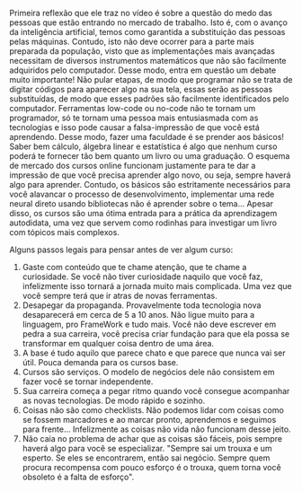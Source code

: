 Primeira reflexão que ele traz no vídeo é sobre a questão do medo das pessoas que estão entrando no mercado de trabalho. Isto é, com o avanço da inteligência artificial, temos como garantida a substituição das pessoas pelas máquinas. Contudo, isto não deve ocorrer para a parte mais preparada da população, visto que as implementações mais avançadas necessitam de diversos instrumentos matemáticos que não são facilmente adquiridos pelo computador. Desse modo, entra em questão um debate muito importante! Não pular etapas, de modo que programar não se trata de digitar códigos para aparecer algo na sua tela, essas serão as pessoas substituídas, de modo que esses padrões são facilmente identificados pelo computador. Ferramentas low-code ou no-code não te tornam um programador, só te tornam uma pessoa mais entusiasmada com as tecnologias e isso pode causar a falsa-impressão de que você está aprendendo.
Desse modo, fazer uma faculdade é se prender aos básicos! Saber bem cálculo, álgebra linear e estatística é algo que nenhum curso poderá te fornecer tão bem quanto um livro ou uma graduação. O esquema de mercado dos cursos online funcionam justamente para te dar a impressão de que você precisa aprender algo novo, ou seja, sempre haverá algo para aprender. Contudo, os básicos são estritamente necessários para você alavancar o processo de desenvolvimento, implementar uma rede neural direto usando bibliotecas não é aprender sobre o tema... Apesar disso, os cursos são uma ótima entrada para a prática da aprendizagem autodidata, uma vez que servem como rodinhas para investigar um livro com tópicos mais complexos.

Alguns passos legais para pensar antes de ver algum curso:
1. Gaste com conteúdo que te chame atenção, que te chame a curiosidade. Se você não tiver curiosidade naquilo que você faz, infelizmente isso tornará a jornada muito mais complicada. Uma vez que você sempre terá que ir atras de novas ferramentas.
2. Desapegar da propaganda. Provavelmente toda tecnologia nova desaparecerá em cerca de 5 a 10 anos. Não ligue muito para a linguagem, pro FrameWork e tudo mais. Você não deve escrever em pedra a sua carreira, você precisa criar fundação para que ela possa se transformar em qualquer coisa dentro de uma área.
3. A base é tudo aquilo que parece chato e que parece que nunca vai ser útil. Pouca demanda para os cursos base.
4. Cursos são serviços. O modelo de negócios dele não consistem em fazer você se tornar independente.
5. Sua carreira começa a pegar ritmo quando você consegue acompanhar as novas tecnologias. De modo rápido e sozinho.
6. Coisas não são como checklists. Não podemos lidar com coisas como se fossem marcadores e ao marcar pronto, aprendemos e seguimos para frente... Infelizmente as coisas não vida não funcionam desse jeito.
7. Não caia no problema de achar que as coisas são fáceis, pois sempre haverá algo para você se especializar. "Sempre sai um trouxa e um esperto. Se eles se encontrarem, então sai negócio. Sempre quem procura recompensa com pouco esforço é o trouxa, quem torna você obsoleto é a falta de esforço".